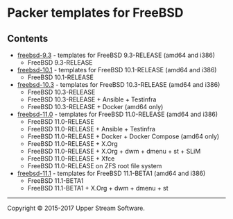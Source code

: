 # Packer templates for FreeBSD

## Contents

* [freebsd-9.3](freebsd-9.3/README.mdown) - templates for FreeBSD 9.3-RELEASE (amd64 and i386)
	* FreeBSD 9.3-RELEASE
* [freebsd-10.1](freebsd-10.1/README.mdown) - templates for FreeBSD 10.1-RELEASE (amd64 and i386)
	* FreeBSD 10.1-RELEASE
* [freebsd-10.3](freebsd-10.3/README.mdown) - templates for FreeBSD 10.3-RELEASE (amd64 and i386)
	* FreeBSD 10.3-RELEASE
	* FreeBSD 10.3-RELEASE + Ansible + Testinfra
	* FreeBSD 10.3-RELEASE + Docker (amd64 only)
* [freebsd-11.0](freebsd-11.0/README.mdown) - templates for FreeBSD 11.0-RELEASE (amd64 and i386)
	* FreeBSD 11.0-RELEASE
	* FreeBSD 11.0-RELEASE + Ansible + Testinfra
	* FreeBSD 11.0-RELEASE + Docker + Docker Compose (amd64 only)
	* FreeBSD 11.0-RELEASE + X.Org
	* FreeBSD 11.0-RELEASE + X.Org + dwm + dmenu + st + SLiM
	* FreeBSD 11.0-RELEASE + Xfce
	* FreeBSD 11.0-RELEASE on ZFS root file system
* [freebsd-11.1](freebsd-11.1/README.mdown) - templates for FreeBSD 11.1-BETA1 (amd64 and i386)
	* FreeBSD 11.1-BETA1
	* FreeBSD 11.1-BETA1 + X.Org + dwm + dmenu + st

- - -

Copyright &copy; 2015-2017 Upper Stream Software.

